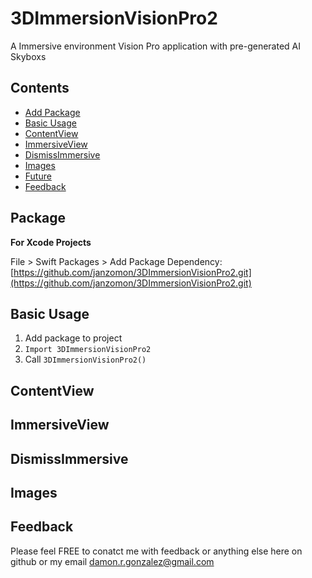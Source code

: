 # 3DImmersionVisionPro2

A Immersive environment Vision Pro application with pre-generated AI Skyboxs


## Contents
- [Add Package](https://github.com/janzomon/3DImmersionVisionPro2#package)
- [Basic Usage](https://github.com/janzomon/3DImmersionVisionPro2#basic-usage)
- [ContentView](https://github.com/janzomon/3DImmersionVisionPro2#contentview)
- [ImmersiveView](https://github.com/janzomon/3DImmersionVisionPro2#immersiveview)
- [DismissImmersive](https://github.com/janzomon/3DImmersionVisionPro2#dismissimmersive)
- [Images](https://github.com/janzomon/3DImmersionVisionPro2#images)
- [Future](https://github.com/janzomon/3DImmersionVisionPro2#future)
- [Feedback](https://github.com/janzomon/3DImmersionVisionPro2#feedback)


## Package
**For Xcode Projects**

File > Swift Packages > Add Package Dependency: [https://github.com/janzomon/3DImmersionVisionPro2.git](https://github.com/janzomon/3DImmersionVisionPro2.git)

## Basic Usage

1. Add package to project
2. `Import 3DImmersionVisionPro2`
3. Call `3DImmersionVisionPro2()`



## ContentView

## ImmersiveView

## DismissImmersive

## Images

## Feedback

Please feel FREE to conatct me with feedback or anything else here on github or my email [damon.r.gonzalez@gmail.com](mailto:damon.r.gonzalez@gmail.com)
